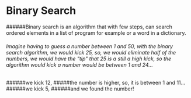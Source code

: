 # Binary Search

######Binary search is an algorithm that with few steps, can search ordered elements in a list of program for example or a word in a dictionary.

###### Imagine having to guess a number between 1 and 50, with the binary search algorithm, we would kick 25, so, we would eliminate half of the numbers, we would have the "tip" that 25 is a still a high kick, so the algorithm would kick a number would be between 1 and 24...
######we kick 12,
#####the number is higher, so, it is between 1 and 11...
######we kick 5,
######and we found the number!



